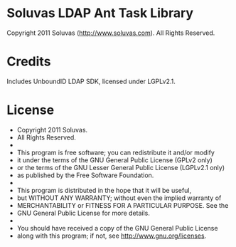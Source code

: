 # Soluvas LDAP Ant Task Library

Copyright 2011 Soluvas (http://www.soluvas.com). All Rights Reserved.

Credits
=======
Includes UnboundID LDAP SDK, licensed under LGPLv2.1.

License
=======
 * Copyright 2011 Soluvas.
 * All Rights Reserved.
 *
 * This program is free software; you can redistribute it and/or modify
 * it under the terms of the GNU General Public License (GPLv2 only)
 * or the terms of the GNU Lesser General Public License (LGPLv2.1 only)
 * as published by the Free Software Foundation.
 *
 * This program is distributed in the hope that it will be useful,
 * but WITHOUT ANY WARRANTY; without even the implied warranty of
 * MERCHANTABILITY or FITNESS FOR A PARTICULAR PURPOSE.  See the
 * GNU General Public License for more details.
 *
 * You should have received a copy of the GNU General Public License
 * along with this program; if not, see <http://www.gnu.org/licenses>.
